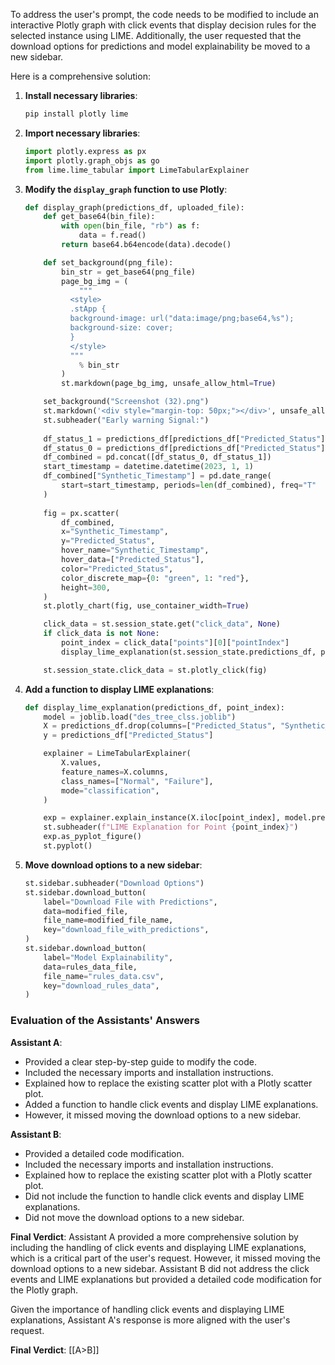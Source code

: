 
To address the user's prompt, the code needs to be modified to include an interactive Plotly graph with click events that display decision rules for the selected instance using LIME. Additionally, the user requested that the download options for predictions and model explainability be moved to a new sidebar.

Here is a comprehensive solution:

1. **Install necessary libraries**:
   ```bash
   pip install plotly lime
   ```

2. **Import necessary libraries**:
   ```python
   import plotly.express as px
   import plotly.graph_objs as go
   from lime.lime_tabular import LimeTabularExplainer
   ```

3. **Modify the `display_graph` function to use Plotly**:
   ```python
   def display_graph(predictions_df, uploaded_file):
       def get_base64(bin_file):
           with open(bin_file, "rb") as f:
               data = f.read()
           return base64.b64encode(data).decode()

       def set_background(png_file):
           bin_str = get_base64(png_file)
           page_bg_img = (
               """
             <style>
             .stApp {
             background-image: url("data:image/png;base64,%s");
             background-size: cover;
             }
             </style>
             """
               % bin_str
           )
           st.markdown(page_bg_img, unsafe_allow_html=True)

       set_background("Screenshot (32).png")
       st.markdown('<div style="margin-top: 50px;"></div>', unsafe_allow_html=True)
       st.subheader("Early warning Signal:")
       
       df_status_1 = predictions_df[predictions_df["Predicted_Status"] == 1].head(10)
       df_status_0 = predictions_df[predictions_df["Predicted_Status"] == 0].head(10)
       df_combined = pd.concat([df_status_0, df_status_1])
       start_timestamp = datetime.datetime(2023, 1, 1)
       df_combined["Synthetic_Timestamp"] = pd.date_range(
           start=start_timestamp, periods=len(df_combined), freq="T"
       )
       
       fig = px.scatter(
           df_combined,
           x="Synthetic_Timestamp",
           y="Predicted_Status",
           hover_name="Synthetic_Timestamp",
           hover_data=["Predicted_Status"],
           color="Predicted_Status",
           color_discrete_map={0: "green", 1: "red"},
           height=300,
       )
       st.plotly_chart(fig, use_container_width=True)

       click_data = st.session_state.get("click_data", None)
       if click_data is not None:
           point_index = click_data["points"][0]["pointIndex"]
           display_lime_explanation(st.session_state.predictions_df, point_index)

       st.session_state.click_data = st.plotly_click(fig)
   ```

4. **Add a function to display LIME explanations**:
   ```python
   def display_lime_explanation(predictions_df, point_index):
       model = joblib.load("des_tree_clss.joblib")
       X = predictions_df.drop(columns=["Predicted_Status", "Synthetic_Timestamp"])
       y = predictions_df["Predicted_Status"]

       explainer = LimeTabularExplainer(
           X.values,
           feature_names=X.columns,
           class_names=["Normal", "Failure"],
           mode="classification",
       )

       exp = explainer.explain_instance(X.iloc[point_index], model.predict_proba)
       st.subheader(f"LIME Explanation for Point {point_index}")
       exp.as_pyplot_figure()
       st.pyplot()
   ```

5. **Move download options to a new sidebar**:
   ```python
   st.sidebar.subheader("Download Options")
   st.sidebar.download_button(
       label="Download File with Predictions",
       data=modified_file,
       file_name=modified_file_name,
       key="download_file_with_predictions",
   )
   st.sidebar.download_button(
       label="Model Explainability",
       data=rules_data_file,
       file_name="rules_data.csv",
       key="download_rules_data",
   )
   ```

### Evaluation of the Assistants' Answers

**Assistant A**:
- Provided a clear step-by-step guide to modify the code.
- Included the necessary imports and installation instructions.
- Explained how to replace the existing scatter plot with a Plotly scatter plot.
- Added a function to handle click events and display LIME explanations.
- However, it missed moving the download options to a new sidebar.

**Assistant B**:
- Provided a detailed code modification.
- Included the necessary imports and installation instructions.
- Explained how to replace the existing scatter plot with a Plotly scatter plot.
- Did not include the function to handle click events and display LIME explanations.
- Did not move the download options to a new sidebar.

**Final Verdict**:
Assistant A provided a more comprehensive solution by including the handling of click events and displaying LIME explanations, which is a critical part of the user's request. However, it missed moving the download options to a new sidebar. Assistant B did not address the click events and LIME explanations but provided a detailed code modification for the Plotly graph.

Given the importance of handling click events and displaying LIME explanations, Assistant A's response is more aligned with the user's request.

**Final Verdict**: [[A>B]]